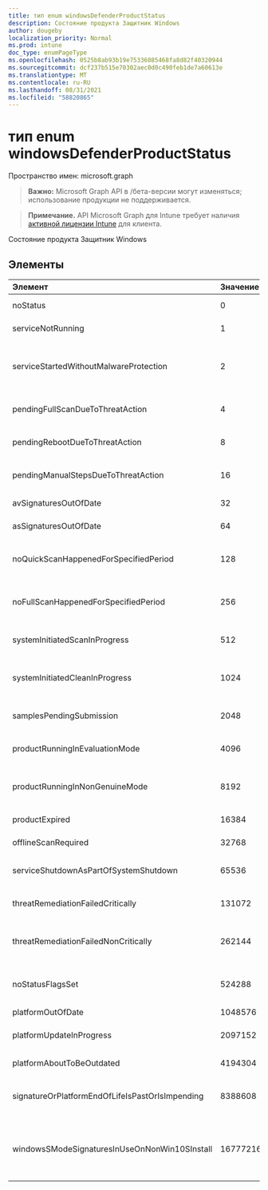 ```yaml
---
title: тип enum windowsDefenderProductStatus
description: Состояние продукта Защитник Windows
author: dougeby
localization_priority: Normal
ms.prod: intune
doc_type: enumPageType
ms.openlocfilehash: 0525b8ab93b19e75336085468fa8d82f40320944
ms.sourcegitcommit: dcf237b515e70302aec0d0c490feb1de7a60613e
ms.translationtype: MT
ms.contentlocale: ru-RU
ms.lasthandoff: 08/31/2021
ms.locfileid: "58820865"
---
```

# <a name="windowsdefenderproductstatus-enum-type"></a>тип enum windowsDefenderProductStatus

Пространство имен: microsoft.graph

> **Важно:** Microsoft Graph API в /бета-версии могут изменяться; использование продукции не поддерживается.

> **Примечание.** API Microsoft Graph для Intune требует наличия [активной лицензии Intune](https://go.microsoft.com/fwlink/?linkid=839381) для клиента.

Состояние продукта Защитник Windows

## <a name="members"></a>Элементы
|Элемент|Значение|Описание|
|:---|:---|:---|
|noStatus|0|Отсутствие состояния|
|serviceNotRunning|1|Не запущенная служба|
|serviceStartedWithoutMalwareProtection|2|Служба началась без какого-либо двигателя защиты от вредоносных программ|
|pendingFullScanDueToThreatAction|4 |Ожидание полного сканирования из-за действия угрозы|
|pendingRebootDueToThreatAction|8 |Ожидание перезагрузки из-за действия угрозы|
|pendingManualStepsDueToThreatAction|16 |Ожидание действий вручную из-за действия угрозы |
|avSignaturesOutOfDate|32|Подписи AV устарели|
|asSignaturesOutOfDate|64|As signatures out of date|
|noQuickScanHappenedForSpecifiedPeriod|128|Быстрого сканирования за указанный период не произошло|
|noFullScanHappenedForSpecifiedPeriod|256|Полное сканирование не было за указанный период|
|systemInitiatedScanInProgress|512|Начатое системное сканирование в процессе|
|systemInitiatedCleanInProgress|1024|Система инициировала очистку в процессе выполнения|
|samplesPendingSubmission|2048|Есть примеры, ожидающих отправки|
|productRunningInEvaluationMode|4096|Продукт, запущенный в режиме оценки|
|productRunningInNonGenuineMode|8192|Продукт, работающий в неподдельном Windows режиме|
|productExpired|16384|Срок действия продукта истек|
|offlineScanRequired|32768|Off-line scan required|
|serviceShutdownAsPartOfSystemShutdown|65536|Служба закрывается в рамках отключения системы|
|threatRemediationFailedCritically|131072|Исправление угрозы не удалось критически|
|threatRemediationFailedNonCritically|262144|Устранение угрозы не удалось без критических последствий|
|noStatusFlagsSet|524288|Нет набора флагов состояния (хорошо инициализированное состояние)|
|platformOutOfDate|1048576|Платформа устарела|
|platformUpdateInProgress|2097152|Обновление платформы продолжается|
|platformAboutToBeOutdated|4194304|Платформа вот-вот устареет|
|signatureOrPlatformEndOfLifeIsPastOrIsImpending|8388608|Подпись или окончание жизни платформы прошло или надвигается|
|windowsSModeSignaturesInUseOnNonWin10SInstall|16777216|Windows Сигнатуры SMode, которые по-прежнему используются при установке non-Win10S|



